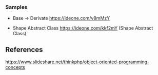### Samples

* Base -> Derivate https://ideone.com/v8mMzY

* Shape Abstract Class https://ideone.com/kkf2mY (Shape Abstract Class)

## References

https://www.slideshare.net/thinkphp/object-oriented-programming-concepts
